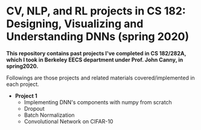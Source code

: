 # CV, NLP, and RL projects in CS 182: Designing, Visualizing and Understanding DNNs (spring 2020)

**This repository contains past projects I've completed in CS 182/282A, which I took in Berkeley EECS department under Prof. John Canny, in spring2020.**

Followings are those projects and related materials covered/implemented in each project.

- **Project 1**
  - Implementing DNN's components with numpy from scratch
  - Dropout
  - Batch Normalization
  - Convolutional Network on CIFAR-10
